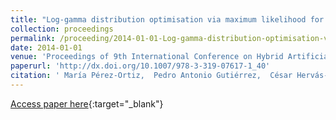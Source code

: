 ```yaml
---
title: "Log-gamma distribution optimisation via maximum likelihood for ordered probability estimates"
collection: proceedings
permalink: /proceeding/2014-01-01-Log-gamma-distribution-optimisation-via-maximum-likelihood-for-ordered-probability-estimates
date: 2014-01-01
venue: 'Proceedings of 9th International Conference on Hybrid Artificial Intelligence Systems (HAIS2014)'
paperurl: 'http://dx.doi.org/10.1007/978-3-319-07617-1_40'
citation: ' María Pérez-Ortiz,  Pedro Antonio Gutiérrez,  César Hervás-Martínez, &quot;Log-gamma distribution optimisation via maximum likelihood for ordered probability estimates.&quot; Proceedings of 9th International Conference on Hybrid Artificial Intelligence Systems (HAIS2014), Vol.8480, 2014, Salamanca (Spain), pp.454--465.'
---
```

[Access paper here](http://dx.doi.org/10.1007/978-3-319-07617-1_40){:target="_blank"}
